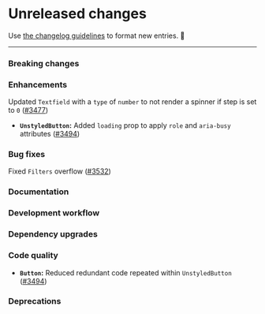 # Unreleased changes

Use [the changelog guidelines](https://git.io/polaris-changelog-guidelines) to format new entries. 💜

---

### Breaking changes

### Enhancements

Updated `Textfield` with a `type` of `number` to not render a spinner if step is set to `0` ([#3477](https://github.com/Shopify/polaris-react/pull/3477))
- **`UnstyledButton`:** Added `loading` prop to apply `role` and `aria-busy` attributes ([#3494](https://github.com/Shopify/polaris-react/pull/3494))

### Bug fixes

Fixed `Filters` overflow ([#3532](https://github.com/Shopify/polaris-react/pull/3532))

### Documentation

### Development workflow

### Dependency upgrades

### Code quality

- **`Button`:** Reduced redundant code repeated within `UnstyledButton` ([#3494](https://github.com/Shopify/polaris-react/pull/3494))

### Deprecations
